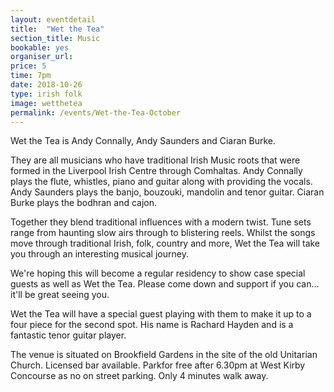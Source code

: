 ```yaml
---
layout: eventdetail
title:  "Wet the Tea"
section_title: Music
bookable: yes
organiser_url:
price: 5
time: 7pm
date: 2018-10-26
type: irish folk
image: wetthetea
permalink: /events/Wet-the-Tea-October
---
```


Wet the Tea is Andy Connally, Andy Saunders and Ciaran Burke.

They are all musicians who have traditional Irish Music roots that were formed in the Liverpool Irish Centre through Comhaltas. Andy Connally plays the flute, whistles, piano and guitar along with providing the vocals. Andy Saunders plays the banjo, bouzouki, mandolin and tenor guitar. Ciaran Burke plays the bodhran and cajon.

Together they blend traditional influences with a modern twist. Tune sets range from haunting slow airs through to blistering reels. Whilst the songs move through traditional Irish, folk, country and more,  Wet the Tea will take you through an interesting musical journey.

We're hoping this will become a regular residency to show case special guests as well as Wet the Tea. Please come down and support if you can... it'll be great seeing you.

Wet the Tea will have a special guest playing with them to make it up to a four piece for the second spot. His name is Rachard Hayden and is a fantastic tenor guitar player.

The venue is situated on Brookfield Gardens in the site of the old Unitarian Church. Licensed bar available. Parkfor free after 6.30pm at West Kirby Concourse as no on street parking. Only 4 minutes walk away.
